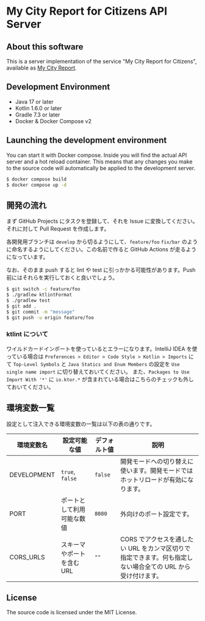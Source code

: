 # My City Report for Citizens API Server

## About this software
This is a server implementation of the service "My City Report for Citizens", available as [My City Report](https://www.mycityreport.jp/).

## Development Environment
- Java 17 or later
- Kotlin 1.6.0 or later
- Gradle 7.3 or later
- Docker & Docker Compose v2

## Launching the development environment
You can start it with Docker compose. Inside you will find the actual API server and a hot reload container.
This means that any changes you make to the source code will automatically be applied to the development server.

```bash
$ docker compose build
$ docker compose up -d
```

## 開発の流れ
まず GitHub Projects にタスクを登録して、それを Issue に変換してください。それに対して Pull Request を作成します。

各開発用ブランチは `develop` から切るようにして、`feature/foo` `fix/bar` のように命名するようにしてください。この名前で作ると GitHub Actions が走るようになっています。

なお、そのまま push すると lint や test に引っかかる可能性があります。Push 前にはそれらを実行しておくと良いでしょう。 

```bash
$ git switch -c feature/foo
$ ./gradlew ktlintFormat
$ ./gradlew test
$ git add .
$ git commit -m "message"
$ git push -u origin feature/foo
```

### ktlint について
ワイルドカードインポートを使っているとエラーになります。IntelliJ IDEA を使っている場合は `Preferences > Editor > Code Style > Kotlin > Imports` にて
`Top-Level Symbols` と `Java Statics and Enum Members` の設定を `Use single name import` に切り替えておいてください。
また、`Packages to Use Import With '*'` に `io.ktor.*` が含まれている場合はこちらのチェックも外しておいてください。

## 環境変数一覧
設定として注入できる環境変数の一覧は以下の表の通りです。

| 環境変数名 | 設定可能な値 | デフォルト値 | 説明 |
| --- | --- | --- | --- |
| DEVELOPMENT | `true`, `false` | `false` | 開発モードへの切り替えに使います。開発モードではホットリロードが有効になります。 |
| PORT | ポートとして利用可能な数値 | `8080` | 外向けのポート設定です。 |
| CORS_URLS | スキーマやポートを含むURL | `""` | CORS でアクセスを通したい URL をカンマ区切りで指定できます。何も指定しない場合全ての URL から受け付けます。 |

## License
The source code is licensed under the MIT License.

